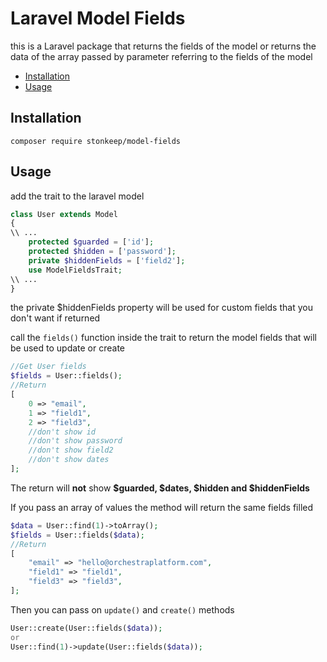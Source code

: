 # Laravel Model Fields
this is a Laravel package that returns the fields of the model or returns the data of the array passed by parameter referring to the fields of the model 

- [Installation](#installation)
- [Usage](#usage)

## Installation
`composer require stonkeep/model-fields`
## Usage
add the trait to the laravel model

```php
class User extends Model
{
\\ ...
    protected $guarded = ['id'];
    protected $hidden = ['password'];
    private $hiddenFields = ['field2'];
    use ModelFieldsTrait;
\\ ...
}
```
the private $hiddenFields property will be used for custom fields that you don't want if returned

call the `fields()` function inside the trait to return the model fields that will be used to update or create
```php
//Get User fields
$fields = User::fields();
//Return 
[
    0 => "email",
    1 => "field1",
    2 => "field3",
    //don't show id
    //don't show password
    //don't show field2
    //don't show dates
];
```
The return will **not** show **$guarded, $dates, $hidden and $hiddenFields**

If you pass an array of values the method will return the same fields filled
```php
$data = User::find(1)->toArray();
$fields = User::fields($data);
//Return 
[
    "email" => "hello@orchestraplatform.com",
    "field1" => "field1",
    "field3" => "field3",
];
```
Then you can pass on `update()` and `create()` methods

```php
User::create(User::fields($data));
or
User::find(1)->update(User::fields($data));
```
